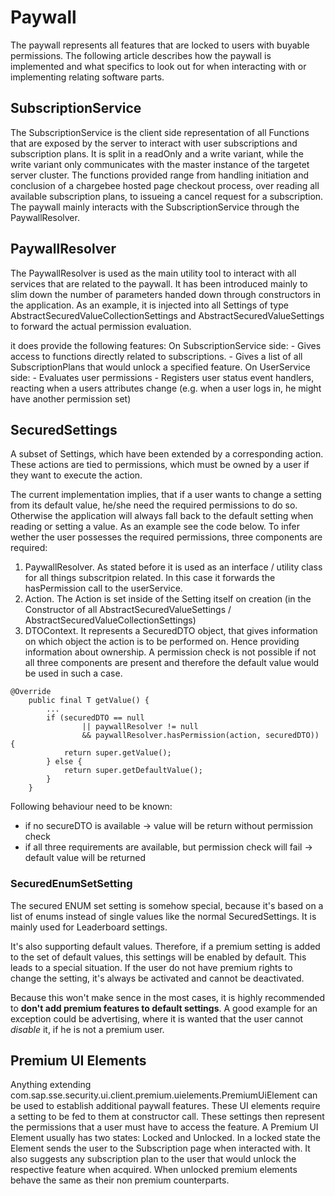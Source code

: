 # Paywall
The paywall represents all features that are locked to users with buyable permissions. 
The following article describes how the paywall is implemented and what specifics to look out for when interacting with or implementing relating software parts.

## SubscriptionService
The SubscriptionService is the client side representation of all Functions that are exposed by the server to interact with user subscriptions and subscription plans. 
It is split in a readOnly and a write variant, while the write variant only communicates with the master instance of the targetet server cluster. 
The functions provided range from handling initiation and conclusion of a chargebee hosted page checkout process, over reading all available subscription plans, to issueing a cancel request for a subscription.	
The paywall mainly interacts with the SubscriptionService through the PaywallResolver.

## PaywallResolver
The PaywallResolver is used as the main utility tool to interact with all services that are related to the paywall. It has been introduced mainly to slim down the number of parameters handed down through constructors in the application. 
As an example, it is injected into all Settings of type AbstractSecuredValueCollectionSettings and AbstractSecuredValueSettings to forward the actual permission evaluation.

it does provide the following features: 
On SubscriptionService side:
	- Gives access to functions directly related to subscriptions.
	- Gives a list of all SubscriptionPlans that would unlock a specified feature.
On UserService side:
	- Evaluates user permissions
	- Registers user status event handlers, reacting when a users attributes change (e.g. when a user logs in, he might have another permission set)

## SecuredSettings
A subset of Settings, which have been extended by a corresponding action. These actions are tied to permissions, which must be owned by a user if they want to execute the action. 

The current implementation implies, that if a user wants to change a setting from its default value, he/she need the required permissions to do so. Otherwise the application will always fall back to the default setting when reading or setting a value.
As an example see the code below. To infer wether the user possesses the required permissions, three components are required:

1. PaywallResolver. As stated before it is used as an interface / utility class for all things subscritpion related. In this case it forwards the hasPermission call to the userService.
2. Action. The Action is set inside of the Setting itself on creation (in the Constructor of all AbstractSecuredValueSettings / AbstractSecuredValueCollectionSettings)
3. DTOContext. It represents a SecuredDTO object, that gives information on which object the action is to be performed on. Hence providing information about ownership.
A permission check is not possible if not all three components are present and therefore the default value would be used in such a case.

```
@Override
    public final T getValue() {
        ...
        if (securedDTO == null 
                || paywallResolver != null 
                && paywallResolver.hasPermission(action, securedDTO)) {
            return super.getValue();
        } else {
            return super.getDefaultValue();
        }
    }
```

Following behaviour need to be known:

* if no secureDTO is available -> value will be return without permission check
* if all three requirements are available, but permission check will fail -> default value will be returned

### SecuredEnumSetSetting
The secured ENUM set setting is somehow special, because it's based on a list of enums instead of single values like the normal SecuredSettings. It is mainly used for Leaderboard settings. 

It's also supporting default values. Therefore, if a premium setting is added to the set of default values, this settings will be enabled by default.
This leads to a special situation. If the user do not have premium rights to change the setting, it's always be activated and cannot be deactivated. 

Because this won't make sence in the most cases, it is highly recommended to **don't add premium features to default settings**. A good example for an exception could be advertising, where it is wanted that the user cannot *disable* it, if he is not a premium user.


## Premium UI Elements
Anything extending com.sap.sse.security.ui.client.premium.uielements.PremiumUiElement<T> can be used to establish additional paywall features. 
These UI elements require a setting to be fed to them at constructor call. These settings then represent the permissions that a user must have to access the feature. 
A Premium UI Element usually has two states: Locked and Unlocked. In a locked state the Element sends the user to the Subscription page when interacted with. 
It also suggests any subscription plan to the user that would unlock the respective feature when acquired.
When unlocked premium elements behave the same as their non premium counterparts.